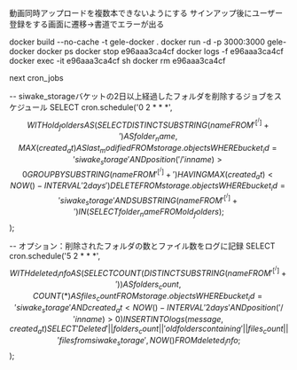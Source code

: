 動画同時アップロードを複数本できないようにする
サインアップ後にユーザー登録をする画面に遷移→書道でエラーが出る

docker build --no-cache -t gele-docker .
docker run -d -p 3000:3000 gele-docker
docker ps
docker stop e96aaa3ca4cf
docker logs -f e96aaa3ca4cf
docker exec -it e96aaa3ca4cf sh
docker rm e96aaa3ca4cf

next
cron_jobs

-- siwake_storageバケットの2日以上経過したフォルダを削除するジョブをスケジュール
SELECT cron.schedule('0 2 * * *', $$
  WITH old_folders AS (
    SELECT DISTINCT
      SUBSTRING(name FROM '^[^/]+') AS folder_name,
      MAX(created_at) AS last_modified
    FROM storage.objects
    WHERE bucket_id = 'siwake_storage'
      AND position('/' in name) > 0
    GROUP BY SUBSTRING(name FROM '^[^/]+')
    HAVING MAX(created_at) < NOW() - INTERVAL '2 days'
  )
  DELETE FROM storage.objects
  WHERE bucket_id = 'siwake_storage'
    AND SUBSTRING(name FROM '^[^/]+') IN (SELECT folder_name FROM old_folders);
$$);

-- オプション：削除されたフォルダの数とファイル数をログに記録
SELECT cron.schedule('5 2 * * *', $$
  WITH deleted_info AS (
    SELECT COUNT(DISTINCT SUBSTRING(name FROM '^[^/]+')) AS folders_count,
           COUNT(*) AS files_count
    FROM storage.objects
    WHERE bucket_id = 'siwake_storage'
      AND created_at < NOW() - INTERVAL '2 days'
      AND position('/' in name) > 0
  )
  INSERT INTO logs (message, created_at)
  SELECT 'Deleted ' || folders_count || ' old folders containing ' || files_count || ' files from siwake_storage', NOW()
  FROM deleted_info;
$$);